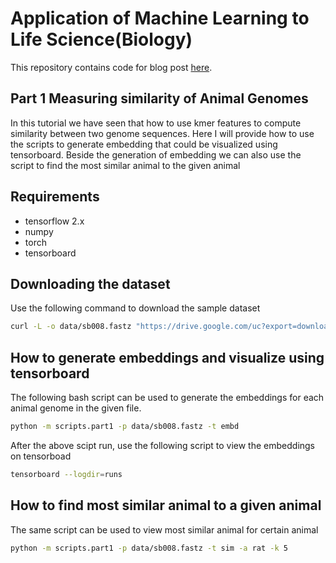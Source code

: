 # Application of Machine Learning to Life Science(Biology)
This repository contains code for blog post [here]().
## Part 1 Measuring similarity of Animal Genomes
In this tutorial we have seen that how to use kmer features to compute similarity between two genome sequences. Here I will provide how to use the scripts to generate embedding that could be visualized using tensorboard. Beside the generation of embedding we can also use the script to find the most similar animal to the given animal

## Requirements
* tensorflow 2.x
* numpy 
* torch
* tensorboard

## Downloading the dataset
Use the following command to download the sample dataset
```bash
curl -L -o data/sb008.fastz "https://drive.google.com/uc?export=download&id=1mJpltSs1negIBkzFSWYHcF8MyvnnAbrx"
```

## How to generate embeddings and visualize using tensorboard
The following bash script can be used to generate the embeddings for each animal genome in the given file.
```bash
python -m scripts.part1 -p data/sb008.fastz -t embd
```
After the above scipt run, use the following script to view the embeddings on tensorboad
```bash
tensorboard --logdir=runs
```
## How to find most similar animal to a given animal
The same script can be used to view most similar animal for certain animal
```bash
python -m scripts.part1 -p data/sb008.fastz -t sim -a rat -k 5
```